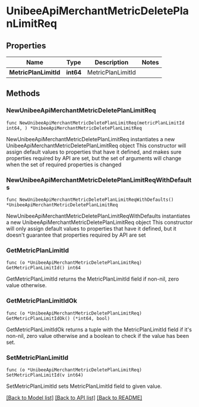 # UnibeeApiMerchantMetricDeletePlanLimitReq

## Properties

Name | Type | Description | Notes
------------ | ------------- | ------------- | -------------
**MetricPlanLimitId** | **int64** | MetricPlanLimitId | 

## Methods

### NewUnibeeApiMerchantMetricDeletePlanLimitReq

`func NewUnibeeApiMerchantMetricDeletePlanLimitReq(metricPlanLimitId int64, ) *UnibeeApiMerchantMetricDeletePlanLimitReq`

NewUnibeeApiMerchantMetricDeletePlanLimitReq instantiates a new UnibeeApiMerchantMetricDeletePlanLimitReq object
This constructor will assign default values to properties that have it defined,
and makes sure properties required by API are set, but the set of arguments
will change when the set of required properties is changed

### NewUnibeeApiMerchantMetricDeletePlanLimitReqWithDefaults

`func NewUnibeeApiMerchantMetricDeletePlanLimitReqWithDefaults() *UnibeeApiMerchantMetricDeletePlanLimitReq`

NewUnibeeApiMerchantMetricDeletePlanLimitReqWithDefaults instantiates a new UnibeeApiMerchantMetricDeletePlanLimitReq object
This constructor will only assign default values to properties that have it defined,
but it doesn't guarantee that properties required by API are set

### GetMetricPlanLimitId

`func (o *UnibeeApiMerchantMetricDeletePlanLimitReq) GetMetricPlanLimitId() int64`

GetMetricPlanLimitId returns the MetricPlanLimitId field if non-nil, zero value otherwise.

### GetMetricPlanLimitIdOk

`func (o *UnibeeApiMerchantMetricDeletePlanLimitReq) GetMetricPlanLimitIdOk() (*int64, bool)`

GetMetricPlanLimitIdOk returns a tuple with the MetricPlanLimitId field if it's non-nil, zero value otherwise
and a boolean to check if the value has been set.

### SetMetricPlanLimitId

`func (o *UnibeeApiMerchantMetricDeletePlanLimitReq) SetMetricPlanLimitId(v int64)`

SetMetricPlanLimitId sets MetricPlanLimitId field to given value.



[[Back to Model list]](../README.md#documentation-for-models) [[Back to API list]](../README.md#documentation-for-api-endpoints) [[Back to README]](../README.md)


